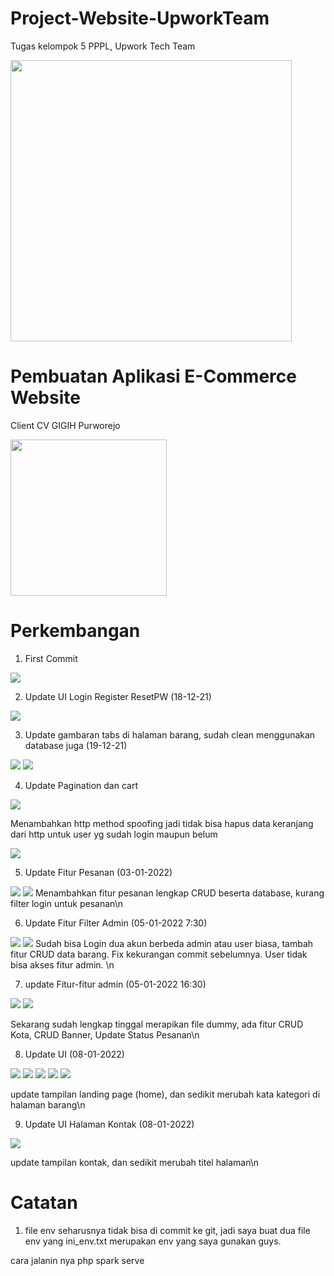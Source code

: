 # Project-Website-UpworkTeam
Tugas kelompok 5 PPPL, Upwork Tech Team

<img src="https://github.com/lolimilkita/Project-Website-UpworkTeam/blob/main/img_readme/logo_team.png" width="450px" height="auto">

# Pembuatan Aplikasi E-Commerce Website 
Client CV GIGIH Purworejo

<img src="https://github.com/lolimilkita/Project-Website-UpworkTeam/blob/Developer/img_readme/logo_cvgigih.png" width="250px" height="auto">

# Perkembangan 
1. First Commit
<img src="https://github.com/lolimilkita/Project-Website-UpworkTeam/blob/Developer/img_readme/2021-12-14.png">

2. Update UI Login Register ResetPW (18-12-21)
<img src="https://github.com/lolimilkita/Project-Website-UpworkTeam/blob/Developer/img_readme/2021-12-18.png">

3. Update gambaran tabs di halaman barang, sudah clean menggunakan database juga (19-12-21)
<img src="https://github.com/lolimilkita/Project-Website-UpworkTeam/blob/Developer/img_readme/tabs1.png">
<img src="https://github.com/lolimilkita/Project-Website-UpworkTeam/blob/Developer/img_readme/tabs2.png">

4. Update Pagination dan cart
<img src="https://github.com/lolimilkita/Project-Website-UpworkTeam/blob/Developer/img_readme/empat.png">

Menambahkan http method spoofing jadi tidak bisa hapus data keranjang dari http untuk user yg sudah login maupun belum

<img src="https://github.com/lolimilkita/Project-Website-UpworkTeam/blob/Developer/img_readme/empat_1.png">

5. Update Fitur Pesanan (03-01-2022)

<img src="https://github.com/lolimilkita/Project-Website-UpworkTeam/blob/Developer/img_readme/lima_1.png">
<img src="https://github.com/lolimilkita/Project-Website-UpworkTeam/blob/Developer/img_readme/lima_2.png">
Menambahkan fitur pesanan lengkap CRUD beserta database, kurang filter login untuk pesanan\n

6. Update Fitur Filter Admin (05-01-2022 7:30)

<img src="https://github.com/lolimilkita/Project-Website-UpworkTeam/blob/Developer/img_readme/enam_1.png">
<img src="https://github.com/lolimilkita/Project-Website-UpworkTeam/blob/Developer/img_readme/enam_2.png">
Sudah bisa Login dua akun berbeda admin atau user biasa, tambah fitur CRUD data barang. Fix kekurangan commit sebelumnya. User tidak bisa akses fitur admin. \n

7. update Fitur-fitur admin (05-01-2022 16:30)

<img src="https://github.com/lolimilkita/Project-Website-UpworkTeam/blob/Developer/img_readme/tujuh_1.png">
<img src="https://github.com/lolimilkita/Project-Website-UpworkTeam/blob/Developer/img_readme/tujuh_2.png">

Sekarang sudah lengkap tinggal merapikan file dummy, ada fitur CRUD Kota, CRUD Banner, Update Status Pesanan\n

8. Update UI (08-01-2022)
<img src="https://github.com/lolimilkita/Project-Website-UpworkTeam/blob/Developer/img_readme/delapan_1.png">
<img src="https://github.com/lolimilkita/Project-Website-UpworkTeam/blob/Developer/img_readme/delapan_2.png">
<img src="https://github.com/lolimilkita/Project-Website-UpworkTeam/blob/Developer/img_readme/delapan_3.png">
<img src="https://github.com/lolimilkita/Project-Website-UpworkTeam/blob/Developer/img_readme/delapan_4.png">
<img src="https://github.com/lolimilkita/Project-Website-UpworkTeam/blob/Developer/img_readme/delapan_5.png">

update tampilan landing page (home), dan sedikit merubah kata kategori di halaman barang\n

9. Update UI Halaman Kontak (08-01-2022)
<img src="https://github.com/lolimilkita/Project-Website-UpworkTeam/blob/Developer/img_readme/sembilan.png">

update tampilan kontak, dan sedikit merubah titel halaman\n

# Catatan
1. file env seharusnya tidak bisa di commit ke git, jadi saya buat dua file env yang ini_env.txt merupakan env yang saya gunakan guys.

cara jalanin nya php spark serve